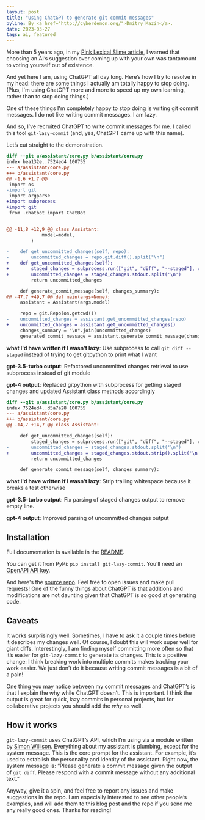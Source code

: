 ```yaml
---
layout: post
title: "Using ChatGPT to generate git commit messages"
byline: By <a href="http://cyberdemon.org/">Dmitry Mazin</a>.
date: 2023-03-27
tags: ai, featured
---
```

More than 5 years ago, in my [Pink Lexical Slime article](/2017/12/12/pink-lexical-slime.html), I warned that choosing an AI’s suggestion over coming up with your own was tantamount to voting yourself out of existence.

And yet here I am, using ChatGPT all day long. Here’s how I try to resolve in my head: there are some things I actually am totally happy to stop doing. (Plus, I'm using ChatGPT more and more to speed up my own learning, rather than to stop doing things.)

One of these things I'm completely happy to stop doing is writing git commit messages. I do not like writing commit messages. I am lazy.

And so, I’ve recruited ChatGPT to write commit messages for me. I called this tool `git-lazy-commit` (and, yes, ChatGPT came up with this name).

Let’s cut straight to the demonstration.

```diff
diff --git a/assistant/core.py b/assistant/core.py
index bea132e..7524ed4 100755
--- a/assistant/core.py
+++ b/assistant/core.py
@@ -1,6 +1,7 @@
 import os
-import git
 import argparse
+import subprocess
+import git
 from .chatbot import ChatBot


@@ -11,8 +12,9 @@ class Assistant:
             model=model,
         )

-    def get_uncommitted_changes(self, repo):
-        uncommitted_changes = repo.git.diff().split("\n")
+    def get_uncommitted_changes(self):
+        staged_changes = subprocess.run(["git", "diff", "--staged"], capture_output=True, text=True)
+        uncommitted_changes = staged_changes.stdout.split('\n')
         return uncommitted_changes

     def generate_commit_message(self, changes_summary):
@@ -47,7 +49,7 @@ def main(args=None):
     assistant = Assistant(args.model)

     repo = git.Repo(os.getcwd())
-    uncommitted_changes = assistant.get_uncommitted_changes(repo)
+    uncommitted_changes = assistant.get_uncommitted_changes()
     changes_summary = "\n".join(uncommitted_changes)
     generated_commit_message = assistant.generate_commit_message(changes_summary)
```

**what I'd have written if I wasn't lazy**: Use subprocess to call `git diff --staged` instead of trying to get gitpython to print what I want

**gpt-3.5-turbo output**: Refactored uncommitted changes retrieval to use subprocess instead of git module

**gpt-4 output**: Replaced gitpython with subprocess for getting staged changes and updated Assistant class methods accordingly

```diff
diff --git a/assistant/core.py b/assistant/core.py
index 7524ed4..d5a7a28 100755
--- a/assistant/core.py
+++ b/assistant/core.py
@@ -14,7 +14,7 @@ class Assistant:

     def get_uncommitted_changes(self):
         staged_changes = subprocess.run(["git", "diff", "--staged"], capture_output=True, text=True)
-        uncommitted_changes = staged_changes.stdout.split('\n')
+        uncommitted_changes = staged_changes.stdout.strip().split('\n')
         return uncommitted_changes

     def generate_commit_message(self, changes_summary):
```

**what I'd have written if I wasn't lazy**: Strip trailing whitespace because it breaks a test otherwise

**gpt-3.5-turbo output**: Fix parsing of staged changes output to remove empty line.

**gpt-4 output**: Improved parsing of uncommitted changes output

## Installation
Full documentation is available in the [README](https://github.com/dmazin/git-lazy-commit/blob/main/README.md).

You can get it from PyPi: `pip install git-lazy-commit`. You’ll need an [OpenAPI API key](https://platform.openai.com/account/api-keys).

And here's the [source repo](https://github.com/dmazin/git-lazy-commit). Feel free to open issues and make pull requests! One of the funny things about ChatGPT is that additions and modifications are not daunting given that ChatGPT is so good at generating code.

## Caveats
It works surprisingly well. Sometimes, I have to ask it a couple times before it describes my changes well. Of course, I doubt this will work super well for giant diffs. Interestingly, I am finding myself committing more often so that it’s easier for `git-lazy-commit` to generate its changes. This is a positive change: I think breaking work into multiple commits makes tracking your work easier. We just don’t do it because writing commit messages is a bit of a pain!

One thing you may notice between my commit messages and ChatGPT’s is that I explain the why while ChatGPT doesn’t. This is important. I think the output is great for quick, lazy commits in personal projects, but for collaborative projects you should add the *why* as well.

## How it works
`git-lazy-commit` uses ChatGPT’s API, which I’m using via a module written by [Simon Willison](https://til.simonwillison.net/gpt3/chatgpt-api). Everything about my assistant is plumbing, except for the system message. This is the core prompt for the assistant. For example, it’s used to establish the personality and identity of the assistant. Right now, the system message is: “Please generate a commit message given the output of `git diff`. Please respond with a commit message without any additional text.”

Anyway, give it a spin, and feel free to report any issues and make suggestions in the repo. I am especially interested to see other people’s examples, and will add them to this blog post and the repo if you send me any really good ones. Thanks for reading!